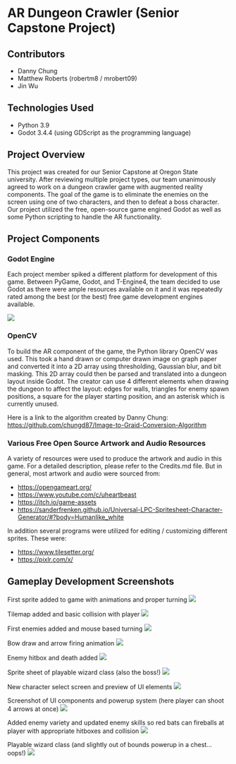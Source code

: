 # AR Dungeon Crawler (Senior Capstone Project)

## Contributors
- Danny Chung
- Matthew Roberts (robertm8 / mrobert09)
- Jin Wu

## Technologies Used
- Python 3.9
- Godot 3.4.4 (using GDScript as the programming language)

## Project Overview
This project was created for our Senior Capstone at Oregon State university. After reviewing multiple project types, our team unanimously agreed to work on a dungeon crawler game with augmented reality components. The goal of the game is to eliminate the enemies on the screen using one of two characters, and then to defeat a boss character. Our project utilized the free, open-source game engined Godot as well as some Python scripting to handle the AR functionality.

## Project Components
### Godot Engine
Each project member spiked a different platform for development of this game. Between PyGame, Godot, and T-Engine4, the team decided to use Godot as there were ample resources available on it and it was repeatedly rated among the best (or the best) free game development engines available.

![](./Screenshots/engine.png)

### OpenCV
To build the AR component of the game, the Python library OpenCV was used. This took a hand drawn or computer drawn image on graph paper and converted it into a 2D array using thresholding, Gaussian blur, and bit masking. This 2D array could then be parsed and translated into a dungeon layout inside Godot. The creator can use 4 different elements when drawing the dungeon to affect the layout: edges for walls, triangles for enemy spawn positions, a square for the player starting position, and an asterisk which is currently unused.

Here is a link to the algorithm created by Danny Chung: https://github.com/chungd87/Image-to-Graid-Conversion-Algorithm

### Various Free Open Source Artwork and Audio Resources
A variety of resources were used to produce the artwork and audio in this game. For a detailed description, please refer to the Credits.md file. But in general, most artwork and audio were sourced from:
- https://opengameart.org/
- https://www.youtube.com/c/uheartbeast
- https://itch.io/game-assets
- https://sanderfrenken.github.io/Universal-LPC-Spritesheet-Character-Generator/#?body=Humanlike_white

In addition several programs were utilized for editing / customizing different sprites. These were:
- https://www.tilesetter.org/
- https://pixlr.com/x/

## Gameplay Development Screenshots
First sprite added to game with animations and proper turning
![](./Screenshots/movement.gif)

Tilemap added and basic collision with player
![](./Screenshots/sliding.gif)

First enemies added and mouse based turning
![](./Screenshots/mouse&#32;turning.gif)

Bow draw and arrow firing animation
![](./Screenshots/shooting.gif)

Enemy hitbox and death added
![](./Screenshots/enemy&#32;hitbox.gif)

Sprite sheet of playable wizard class (also the boss!)
![](./Screenshots/fullsheet.png)

New character select screen and preview of UI elements
![](./Screenshots/select.png)

Screenshot of UI components and powerup system (here player can shoot 4 arrows at once)
![](./Screenshots/boss.png)

Added enemy variety and updated enemy skills so red bats can fireballs at player with appropriate hitboxes and collision
![](./Screenshots/superbats.gif)

Playable wizard class (and slightly out of bounds powerup in a chest... oops!)
![](./Screenshots/wizard2.gif)
